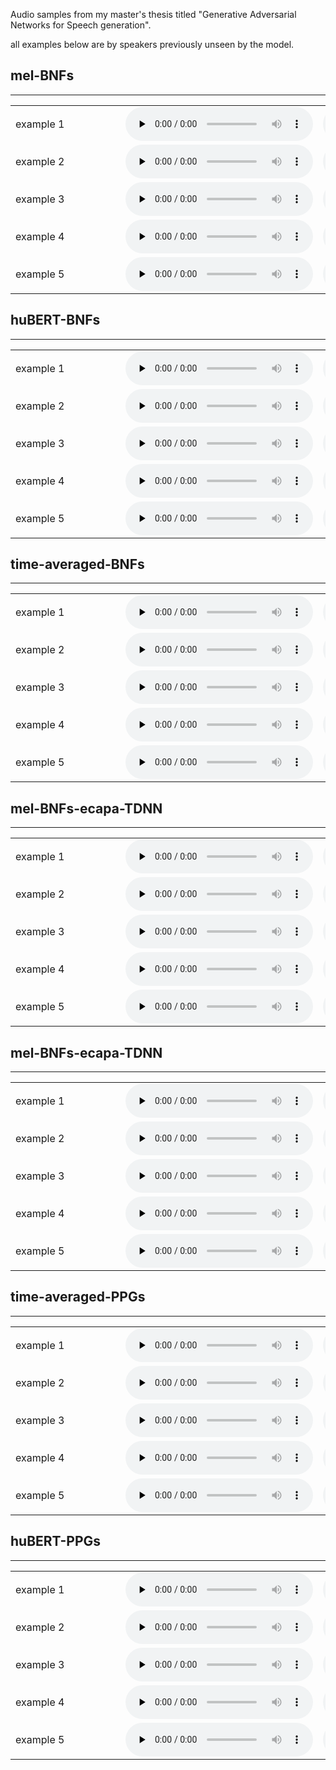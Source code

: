 Audio samples from my master's thesis titled "Generative Adversarial Networks for Speech generation".
<div> all examples below are by speakers previously unseen by the model.


<div>
      <a name="ss"><h2>mel-BNFs</h2></a>
      <hr>
      <table>
        <tbody>
        <tr>
          <td nowrap width="160">example 1</td>
          <td><audio controls="" preload="none"><source src="vc/mel_ints_LibriTTS/ref_3858.wav"></audio></td>
          <td><audio controls="" preload="none"><source src="vc/mel_ints_LibriTTS/ref_2426.wav"></audio></td>
          <td><audio controls="" preload="none"><source src="vc/mel_ints_LibriTTS/sp_3858_2426.wav"></audio></td>
          <td><audio controls="" preload="none"><source src="vc/mel_ints_LibriTTS/sp_2426_3858.wav"></audio></td>
            </tr>
        <tr>
          <td nowrap width="160">example 2</td>
          <td><audio controls="" preload="none"><source src="vc/mel_ints_LibriTTS/ref_3426.wav"></audio></td>
          <td><audio controls="" preload="none"><source src="vc/mel_ints_LibriTTS/ref_610.wav"></audio></td>
          <td><audio controls="" preload="none"><source src="vc/mel_ints_LibriTTS/sp_3426_610.wav"></audio></td>
          <td><audio controls="" preload="none"><source src="vc/mel_ints_LibriTTS/sp_610_3426.wav"></audio></td>
              </tr>
                <tr>
          <td nowrap width="160">example 3</td>
          <td><audio controls="" preload="none"><source src="vc/mel_ints_LibriTTS/ref_3017.wav"></audio></td>
          <td><audio controls="" preload="none"><source src="vc/mel_ints_LibriTTS/ref_4062.wav"></audio></td>
          <td><audio controls="" preload="none"><source src="vc/mel_ints_LibriTTS/sp_3017_4062.wav"></audio></td>
          <td><audio controls="" preload="none"><source src="vc/mel_ints_LibriTTS/sp_4062_3017.wav"></audio></td>
                </tr>
              <tr>
               <td nowrap width="160">example 4</td>
          <td><audio controls="" preload="none"><source src="vc/mel_ints_LibriTTS/ref_2967.wav"></audio></td>
          <td><audio controls="" preload="none"><source src="vc/mel_ints_LibriTTS/ref_1496.wav"></audio></td>
          <td><audio controls="" preload="none"><source src="vc/mel_ints_LibriTTS/sp_2967_1496.wav"></audio></td>
          <td><audio controls="" preload="none"><source src="vc/mel_ints_LibriTTS/sp_1496_2967.wav"></audio></td>
             </tr>
             <tr> <td nowrap width="160">example 5</td>
          <td><audio controls="" preload="none"><source src="vc/mel_ints_LibriTTS/ref_2636.wav"></audio></td>
          <td><audio controls="" preload="none"><source src="vc/mel_ints_LibriTTS/ref_2979.wav"></audio></td>
          <td><audio controls="" preload="none"><source src="vc/mel_ints_LibriTTS/sp_2636_2979.wav"></audio></td>
          <td><audio controls="" preload="none"><source src="vc/mel_ints_LibriTTS/sp_2979_2636.wav"></audio></td>
</tr>
</tbody>
      </table>
</div>


<div>
      <a name="ss"><h2>huBERT-BNFs</h2></a>
      <hr>
      <table>
        <tbody>
        <tr>
          <td nowrap width="160">example 1</td>
          <td><audio controls="" preload="none"><source src="vc/huBERT_ints/ref_3858.wav"></audio></td>
          <td><audio controls="" preload="none"><source src="vc/huBERT_ints/ref_2426.wav"></audio></td>
          <td><audio controls="" preload="none"><source src="vc/huBERT_ints/sp_3858_2426.wav"></audio></td>
          <td><audio controls="" preload="none"><source src="vc/huBERT_ints/sp_2426_3858.wav"></audio></td>
            </tr>
        <tr>
          <td nowrap width="160">example 2</td>
          <td><audio controls="" preload="none"><source src="vc/huBERT_ints/ref_3426.wav"></audio></td>
          <td><audio controls="" preload="none"><source src="vc/huBERT_ints/ref_610.wav"></audio></td>
          <td><audio controls="" preload="none"><source src="vc/huBERT_ints/sp_3426_610.wav"></audio></td>
          <td><audio controls="" preload="none"><source src="vc/huBERT_ints/sp_610_3426.wav"></audio></td>
              </tr>
                <tr>
          <td nowrap width="160">example 3</td>
          <td><audio controls="" preload="none"><source src="vc/huBERT_ints/ref_3017.wav"></audio></td>
          <td><audio controls="" preload="none"><source src="vc/huBERT_ints/ref_4062.wav"></audio></td>
          <td><audio controls="" preload="none"><source src="vc/huBERT_ints/sp_3017_4062.wav"></audio></td>
          <td><audio controls="" preload="none"><source src="vc/huBERT_ints/sp_4062_3017.wav"></audio></td>
                </tr>
              <tr>
               <td nowrap width="160">example 4</td>
          <td><audio controls="" preload="none"><source src="vc/huBERT_ints/ref_2967.wav"></audio></td>
          <td><audio controls="" preload="none"><source src="vc/huBERT_ints/ref_1496.wav"></audio></td>
          <td><audio controls="" preload="none"><source src="vc/huBERT_ints/sp_2967_1496.wav"></audio></td>
          <td><audio controls="" preload="none"><source src="vc/huBERT_ints/sp_1496_2967.wav"></audio></td>
             </tr>
             <tr> <td nowrap width="160">example 5</td>
          <td><audio controls="" preload="none"><source src="vc/huBERT_ints/ref_49.wav"></audio></td>
          <td><audio controls="" preload="none"><source src="vc/huBERT_ints/ref_1979.wav"></audio></td>
          <td><audio controls="" preload="none"><source src="vc/huBERT_ints/sp_49_1979.wav"></audio></td>
          <td><audio controls="" preload="none"><source src="vc/huBERT_ints/sp_1979_49.wav"></audio></td>
</tr>
</tbody>
      </table>
</div>



<div>
      <a name="ss"><h2>time-averaged-BNFs</h2></a>
      <hr>
      <table>
        <tbody>
        <tr>
          <td nowrap width="160">example 1</td>
          <td><audio controls="" preload="none"><source src="vc/averaged_ints/ref_3858.wav"></audio></td>
          <td><audio controls="" preload="none"><source src="vc/averaged_ints/ref_2426.wav"></audio></td>
          <td><audio controls="" preload="none"><source src="vc/averaged_ints/sp_3858_2426.wav"></audio></td>
          <td><audio controls="" preload="none"><source src="vc/averaged_ints/sp_2426_3858.wav"></audio></td>
            </tr>
        <tr>
          <td nowrap width="160">example 2</td>
          <td><audio controls="" preload="none"><source src="vc/averaged_ints/ref_3426.wav"></audio></td>
          <td><audio controls="" preload="none"><source src="vc/averaged_ints/ref_610.wav"></audio></td>
          <td><audio controls="" preload="none"><source src="vc/averaged_ints/sp_3426_610.wav"></audio></td>
          <td><audio controls="" preload="none"><source src="vc/averaged_ints/sp_610_3426.wav"></audio></td>
              </tr>
                <tr>
          <td nowrap width="160">example 3</td>
          <td><audio controls="" preload="none"><source src="vc/averaged_ints/ref_3017.wav"></audio></td>
          <td><audio controls="" preload="none"><source src="vc/averaged_ints/ref_4062.wav"></audio></td>
          <td><audio controls="" preload="none"><source src="vc/averaged_ints/sp_3017_4062.wav"></audio></td>
          <td><audio controls="" preload="none"><source src="vc/averaged_ints/sp_4062_3017.wav"></audio></td>
                </tr>
              <tr>
               <td nowrap width="160">example 4</td>
          <td><audio controls="" preload="none"><source src="vc/averaged_ints/ref_2967.wav"></audio></td>
          <td><audio controls="" preload="none"><source src="vc/averaged_ints/ref_1496.wav"></audio></td>
          <td><audio controls="" preload="none"><source src="vc/averaged_ints/sp_2967_1496.wav"></audio></td>
          <td><audio controls="" preload="none"><source src="vc/averaged_ints/sp_1496_2967.wav"></audio></td>
             </tr>
             <tr> <td nowrap width="160">example 5</td>
          <td><audio controls="" preload="none"><source src="vc/averaged_ints/ref_49.wav"></audio></td>
          <td><audio controls="" preload="none"><source src="vc/averaged_ints/ref_1979.wav"></audio></td>
          <td><audio controls="" preload="none"><source src="vc/averaged_ints/sp_49_1979.wav"></audio></td>
          <td><audio controls="" preload="none"><source src="vc/averaged_ints/sp_1979_49.wav"></audio></td>
</tr>
</tbody>
      </table>
</div>


<div>
      <a name="ss"><h2>mel-BNFs-ecapa-TDNN</h2></a>
      <hr>
      <table>
        <tbody>
        <tr>
          <td nowrap width="160">example 1</td>
          <td><audio controls="" preload="none"><source src="vc/ecapa_ints/ref_3858.wav"></audio></td>
          <td><audio controls="" preload="none"><source src="vc/ecapa_ints/ref_2426.wav"></audio></td>
          <td><audio controls="" preload="none"><source src="vc/ecapa_ints/sp_3858_2426.wav"></audio></td>
          <td><audio controls="" preload="none"><source src="vc/ecapa_ints/sp_2426_3858.wav"></audio></td>
            </tr>
        <tr>
          <td nowrap width="160">example 2</td>
          <td><audio controls="" preload="none"><source src="vc/ecapa_ints/ref_3426.wav"></audio></td>
          <td><audio controls="" preload="none"><source src="vc/ecapa_ints/ref_610.wav"></audio></td>
          <td><audio controls="" preload="none"><source src="vc/ecapa_ints/sp_3426_610.wav"></audio></td>
          <td><audio controls="" preload="none"><source src="vc/ecapa_ints/sp_610_3426.wav"></audio></td>
              </tr>
                <tr>
          <td nowrap width="160">example 3</td>
          <td><audio controls="" preload="none"><source src="vc/ecapa_ints/ref_3017.wav"></audio></td>
          <td><audio controls="" preload="none"><source src="vc/ecapa_ints/ref_4062.wav"></audio></td>
          <td><audio controls="" preload="none"><source src="vc/ecapa_ints/sp_3017_4062.wav"></audio></td>
          <td><audio controls="" preload="none"><source src="vc/ecapa_ints/sp_4062_3017.wav"></audio></td>
                </tr>
              <tr>
               <td nowrap width="160">example 4</td>
          <td><audio controls="" preload="none"><source src="vc/ecapa_ints/ref_2967.wav"></audio></td>
          <td><audio controls="" preload="none"><source src="vc/ecapa_ints/ref_1496.wav"></audio></td>
          <td><audio controls="" preload="none"><source src="vc/ecapa_ints/sp_2967_1496.wav"></audio></td>
          <td><audio controls="" preload="none"><source src="vc/ecapa_ints/sp_1496_2967.wav"></audio></td>
             </tr>
             <tr> <td nowrap width="160">example 5</td>
          <td><audio controls="" preload="none"><source src="vc/ecapa_ints/ref_49.wav"></audio></td>
          <td><audio controls="" preload="none"><source src="vc/ecapa_ints/ref_1979.wav"></audio></td>
          <td><audio controls="" preload="none"><source src="vc/ecapa_ints/sp_49_1979.wav"></audio></td>
          <td><audio controls="" preload="none"><source src="vc/ecapa_ints/sp_1979_49.wav"></audio></td>
</tr>
</tbody>
      </table>
</div>

  <div>
      <a name="ss"><h2>mel-BNFs-ecapa-TDNN</h2></a>
      <hr>
      <table>
        <tbody>
        <tr>
          <td nowrap width="160">example 1</td>
          <td><audio controls="" preload="none"><source src="vc/supervised_contrastive_loss_ints/ref_3858.wav"></audio></td>
          <td><audio controls="" preload="none"><source src="vc/supervised_contrastive_loss_ints/ref_2426.wav"></audio></td>
          <td><audio controls="" preload="none"><source src="vc/supervised_contrastive_loss_ints/sp_3858_2426.wav"></audio></td>
          <td><audio controls="" preload="none"><source src="vc/supervised_contrastive_loss_ints/sp_2426_3858.wav"></audio></td>
            </tr>
        <tr>
          <td nowrap width="160">example 2</td>
          <td><audio controls="" preload="none"><source src="vc/supervised_contrastive_loss_ints/ref_3426.wav"></audio></td>
          <td><audio controls="" preload="none"><source src="vc/supervised_contrastive_loss_ints/ref_610.wav"></audio></td>
          <td><audio controls="" preload="none"><source src="vc/supervised_contrastive_loss_ints/sp_3426_610.wav"></audio></td>
          <td><audio controls="" preload="none"><source src="vc/supervised_contrastive_loss_ints/sp_610_3426.wav"></audio></td>
              </tr>
                <tr>
          <td nowrap width="160">example 3</td>
          <td><audio controls="" preload="none"><source src="vc/supervised_contrastive_loss_ints/ref_3017.wav"></audio></td>
          <td><audio controls="" preload="none"><source src="vc/supervised_contrastive_loss_ints/ref_4062.wav"></audio></td>
          <td><audio controls="" preload="none"><source src="vc/supervised_contrastive_loss_ints/sp_3017_4062.wav"></audio></td>
          <td><audio controls="" preload="none"><source src="vc/supervised_contrastive_loss_ints/sp_4062_3017.wav"></audio></td>
                </tr>
              <tr>
               <td nowrap width="160">example 4</td>
          <td><audio controls="" preload="none"><source src="vc/supervised_contrastive_loss_ints/ref_2967.wav"></audio></td>
          <td><audio controls="" preload="none"><source src="vc/supervised_contrastive_loss_ints/ref_1496.wav"></audio></td>
          <td><audio controls="" preload="none"><source src="vc/supervised_contrastive_loss_ints/sp_2967_1496.wav"></audio></td>
          <td><audio controls="" preload="none"><source src="vc/supervised_contrastive_loss_ints/sp_1496_2967.wav"></audio></td>
             </tr>
             <tr> <td nowrap width="160">example 5</td>
          <td><audio controls="" preload="none"><source src="vc/supervised_contrastive_loss_ints/ref_49.wav"></audio></td>
          <td><audio controls="" preload="none"><source src="vc/supervised_contrastive_loss_ints/ref_1979.wav"></audio></td>
          <td><audio controls="" preload="none"><source src="vc/supervised_contrastive_loss_ints/sp_49_1979.wav"></audio></td>
          <td><audio controls="" preload="none"><source src="vc/supervised_contrastive_loss_ints/sp_1979_49.wav"></audio></td>
</tr>
</tbody>
      </table>
</div>







<div>
      <a name="ss"><h2>time-averaged-PPGs</h2></a>
      <hr>
      <table>
        <tbody>
        <tr>
          <td nowrap width="160">example 1</td>
          <td><audio controls="" preload="none"><source src="vc/averaged_PPGs/ref_3858.wav"></audio></td>
          <td><audio controls="" preload="none"><source src="vc/averaged_PPGs/ref_2426.wav"></audio></td>
          <td><audio controls="" preload="none"><source src="vc/averaged_PPGs/sp_3858_2426.wav"></audio></td>
          <td><audio controls="" preload="none"><source src="vc/averaged_PPGs/sp_2426_3858.wav"></audio></td>
            </tr>
        <tr>
          <td nowrap width="160">example 2</td>
          <td><audio controls="" preload="none"><source src="vc/averaged_PPGs/ref_3426.wav"></audio></td>
          <td><audio controls="" preload="none"><source src="vc/averaged_PPGs/ref_610.wav"></audio></td>
          <td><audio controls="" preload="none"><source src="vc/averaged_PPGs/sp_3426_610.wav"></audio></td>
          <td><audio controls="" preload="none"><source src="vc/averaged_PPGs/sp_610_3426.wav"></audio></td>
              </tr>
                <tr>
          <td nowrap width="160">example 3</td>
          <td><audio controls="" preload="none"><source src="vc/averaged_PPGs/ref_3017.wav"></audio></td>
          <td><audio controls="" preload="none"><source src="vc/averaged_PPGs/ref_4062.wav"></audio></td>
          <td><audio controls="" preload="none"><source src="vc/averaged_PPGs/sp_3017_4062.wav"></audio></td>
          <td><audio controls="" preload="none"><source src="vc/averaged_PPGs/sp_4062_3017.wav"></audio></td>
                </tr>
              <tr>
               <td nowrap width="160">example 4</td>
          <td><audio controls="" preload="none"><source src="vc/averaged_PPGs/ref_2967.wav"></audio></td>
          <td><audio controls="" preload="none"><source src="vc/averaged_PPGs/ref_1496.wav"></audio></td>
          <td><audio controls="" preload="none"><source src="vc/averaged_PPGs/sp_2967_1496.wav"></audio></td>
          <td><audio controls="" preload="none"><source src="vc/averaged_PPGs/sp_1496_2967.wav"></audio></td>
             </tr>
             <tr> <td nowrap width="160">example 5</td>
          <td><audio controls="" preload="none"><source src="vc/averaged_PPGs/ref_49.wav"></audio></td>
          <td><audio controls="" preload="none"><source src="vc/averaged_PPGs/ref_1979.wav"></audio></td>
          <td><audio controls="" preload="none"><source src="vc/averaged_PPGs/sp_49_1979.wav"></audio></td>
          <td><audio controls="" preload="none"><source src="vc/averaged_PPGs/sp_1979_49.wav"></audio></td>
</tr>
</tbody>
      </table>
</div>


<div>
      <a name="ss"><h2>huBERT-PPGs</h2></a>
      <hr>
      <table>
        <tbody>
        <tr>
          <td nowrap width="160">example 1</td>
          <td><audio controls="" preload="none"><source src="vc/huBERT_PPGs/ref_3858.wav"></audio></td>
          <td><audio controls="" preload="none"><source src="vc/huBERT_PPGs/ref_2426.wav"></audio></td>
          <td><audio controls="" preload="none"><source src="vc/huBERT_PPGs/sp_3858_2426.wav"></audio></td>
          <td><audio controls="" preload="none"><source src="vc/huBERT_PPGs/sp_2426_3858.wav"></audio></td>
            </tr>
        <tr>
          <td nowrap width="160">example 2</td>
          <td><audio controls="" preload="none"><source src="vc/huBERT_PPGs/ref_3426.wav"></audio></td>
          <td><audio controls="" preload="none"><source src="vc/huBERT_PPGs/ref_610.wav"></audio></td>
          <td><audio controls="" preload="none"><source src="vc/huBERT_PPGs/sp_3426_610.wav"></audio></td>
          <td><audio controls="" preload="none"><source src="vc/huBERT_PPGs/sp_610_3426.wav"></audio></td>
              </tr>
                <tr>
          <td nowrap width="160">example 3</td>
          <td><audio controls="" preload="none"><source src="vc/huBERT_PPGs/ref_3017.wav"></audio></td>
          <td><audio controls="" preload="none"><source src="vc/huBERT_PPGs/ref_4062.wav"></audio></td>
          <td><audio controls="" preload="none"><source src="vc/huBERT_PPGs/sp_3017_4062.wav"></audio></td>
          <td><audio controls="" preload="none"><source src="vc/huBERT_PPGs/sp_4062_3017.wav"></audio></td>
                </tr>
              <tr>
               <td nowrap width="160">example 4</td>
          <td><audio controls="" preload="none"><source src="vc/huBERT_PPGs/ref_2967.wav"></audio></td>
          <td><audio controls="" preload="none"><source src="vc/huBERT_PPGs/ref_1496.wav"></audio></td>
          <td><audio controls="" preload="none"><source src="vc/huBERT_PPGs/sp_2967_1496.wav"></audio></td>
          <td><audio controls="" preload="none"><source src="vc/huBERT_PPGs/sp_1496_2967.wav"></audio></td>
             </tr>
             <tr> <td nowrap width="160">example 5</td>
          <td><audio controls="" preload="none"><source src="vc/huBERT_PPGs/ref_49.wav"></audio></td>
          <td><audio controls="" preload="none"><source src="vc/huBERT_PPGs/ref_1979.wav"></audio></td>
          <td><audio controls="" preload="none"><source src="vc/huBERT_PPGs/sp_49_1979.wav"></audio></td>
          <td><audio controls="" preload="none"><source src="vc/huBERT_PPGs/sp_1979_49.wav"></audio></td>
</tr>
</tbody>
      </table>
</div>




        
